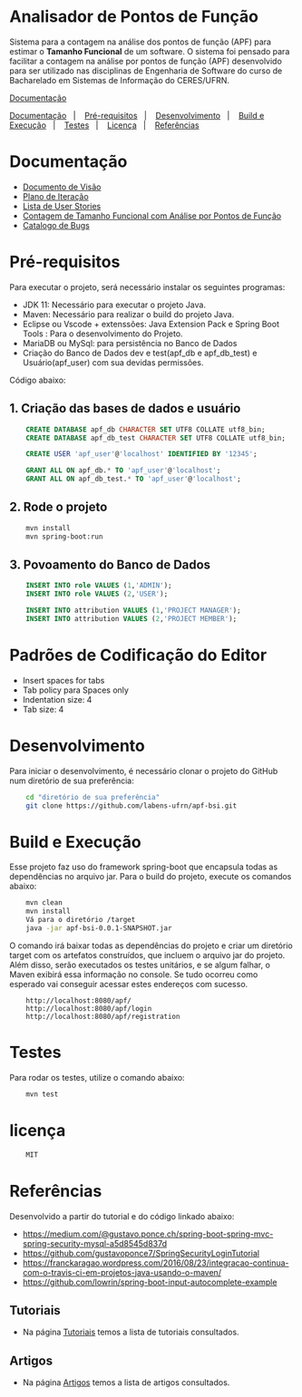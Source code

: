 <!-- Título -->
# Analisador de Pontos de Função

<!-- Descrição -->
Sistema para a contagem na análise dos pontos de função (APF) para estimar o **Tamanho Funcional** de um software. O sistema foi pensado para facilitar a contagem na análise por pontos de função (APF) desenvolvido para ser utilizado nas disciplinas de Engenharia de Software do curso de Bacharelado em Sistemas de Informação do CERES/UFRN.

 <!-- Links dos tópicos -->
[Documentação](https://github.com/labens-ufrn/apf-bsi/tree/develop#documenta%C3%A7%C3%A3o)

<p align="center"></p>
    <a href="#doc">Documentação</a>&nbsp;&nbsp;&nbsp;|&nbsp;&nbsp;&nbsp;
    <a href="#pre">Pré-requisitos</a>&nbsp;&nbsp;&nbsp;|&nbsp;&nbsp;&nbsp;
    <a href="#des">Desenvolvimento</a>&nbsp;&nbsp;&nbsp;|&nbsp;&nbsp;&nbsp;
    <a href="#bui">Build e Execução</a>&nbsp;&nbsp;&nbsp;|&nbsp;&nbsp;&nbsp;
    <a href="#tes">Testes</a>&nbsp;&nbsp;&nbsp;|&nbsp;&nbsp;&nbsp;
    <a href="#lic">Licença</a>&nbsp;&nbsp;&nbsp;|&nbsp;&nbsp;&nbsp;
    <a href="#ref">Referências</a>
</p>

<a id="doc"></a> 

# Documentação

* [Documento de Visão](docs/docVisao.md)
* [Plano de Iteração](docs/docPlanIteracao.md)
* [Lista de User Stories](docs/docListUserStorie.md)
* [Contagem de Tamanho Funcional com Análise por Pontos de Função](docs/docContTamAPF.md)
* [Catalogo de Bugs](docs/bugs.md)

<a id="pre"></a> 

# Pré-requisitos

Para executar o projeto, será necessário instalar os seguintes programas:

* JDK 11: Necessário para executar o projeto Java.
* Maven: Necessário para realizar o build do projeto Java.
* Eclipse ou Vscode + extenssões: Java Extension Pack e Spring Boot Tools : Para o desenvolvimento do Projeto.
* MariaDB ou MySql: para persistência no Banco de Dados
* Criação do Banco de Dados dev e test(apf_db e apf_db_test) e Usuário(apf_user) com sua devidas permissões.

Código abaixo:

## 1. Criação das bases de dados e usuário

```sql
    CREATE DATABASE apf_db CHARACTER SET UTF8 COLLATE utf8_bin;
    CREATE DATABASE apf_db_test CHARACTER SET UTF8 COLLATE utf8_bin;

    CREATE USER 'apf_user'@'localhost' IDENTIFIED BY '12345';

    GRANT ALL ON apf_db.* TO 'apf_user'@'localhost';
    GRANT ALL ON apf_db_test.* TO 'apf_user'@'localhost';
```

## 2. Rode o projeto

```bash
    mvn install
    mvn spring-boot:run
```

## 3. Povoamento do Banco de Dados

```sql
    INSERT INTO role VALUES (1,'ADMIN');
    INSERT INTO role VALUES (2,'USER');

    INSERT INTO attribution VALUES (1,'PROJECT MANAGER');
    INSERT INTO attribution VALUES (2,'PROJECT MEMBER');
```

# Padrões de Codificação do Editor

* Insert spaces for tabs
* Tab policy para Spaces only
* Indentation size: 4
* Tab size: 4

<a id="des"></a> 

# Desenvolvimento

Para iniciar o desenvolvimento, é necessário clonar o projeto do GitHub num diretório de sua preferência:

```bash
    cd "diretório de sua preferência"
    git clone https://github.com/labens-ufrn/apf-bsi.git
```

<a id="bui"></a> 

# Build e Execução

Esse projeto faz uso do framework spring-boot que encapsula todas as dependências no arquivo jar.
Para o build do projeto, execute os comandos abaixo:

```bash
    mvn clean
    mvn install
    Vá para o diretório /target
    java -jar apf-bsi-0.0.1-SNAPSHOT.jar
```
O comando irá baixar todas as dependências do projeto e criar um diretório target com os artefatos construídos, que incluem o arquivo jar do projeto. Além disso, serão executados os testes unitários, e se algum falhar, o Maven exibirá essa informação no console.
Se tudo ocorreu como esperado vai conseguir acessar estes endereços com sucesso.

```url
    http://localhost:8080/apf/
    http://localhost:8080/apf/login
    http://localhost:8080/apf/registration
```

<a id="tes"></a> 

# Testes

Para rodar os testes, utilize o comando abaixo:

```bash
    mvn test
```

<a id="lic"></a>

# licença

```bash
    MIT
```

<a id="ref"></a>

# Referências

Desenvolvido a partir do tutorial e do código linkado abaixo:

* https://medium.com/@gustavo.ponce.ch/spring-boot-spring-mvc-spring-security-mysql-a5d8545d837d
* https://github.com/gustavoponce7/SpringSecurityLoginTutorial
* https://franckaragao.wordpress.com/2016/08/23/integracao-continua-com-o-travis-ci-em-projetos-java-usando-o-maven/
* https://github.com/lowrin/spring-boot-input-autocomplete-example

## Tutoriais

* Na página [Tutoriais](docs/Tutorials.md) temos a lista de tutoriais consultados.

## Artigos

* Na página [Artigos](docs/referencias.md) temos a lista de artigos consultados.
